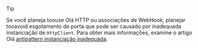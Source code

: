 > [!TIP]
>
> Se você planeja toouse Olá HTTP ou associações de WebHook, planejar tooavoid esgotamento de porta que pode ser causado por inadequada instanciação de `HttpClient`. Para obter mais informações, examine o artigo Olá [antipattern instanciação inadequada](https://docs.microsoft.com/en-us/azure/architecture/antipatterns/improper-instantiation/).
>
